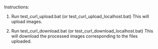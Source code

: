 Instructions:

1. Run test_curl_upload.bat (or test_curl_upload_localhost.bat)
   This will upload images.

2. Run test_curl_download.bat (or test_curl_download_localhost.bat)
   This will download the processed images corresponding to the files uploaded.